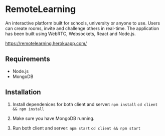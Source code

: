# RemoteLearning
An interactive platform built for schools, university or anyone to use. 
Users can create rooms, invite and challenge others in real-time. 
The application has been built using WebRTC, Websockets, React and Node.js.

https://remotelearning.herokuapp.com/

## Requirements
- Node.js
- MongoDB

## Installation
1. Install dependenices for both client and server:
    ```npm install```
    ```cd client && npm install```

2. Make sure you have MongoDB running.
3. Run both client and server:
    ```npm start```
    ```cd client && npm start```
